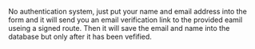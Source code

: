 No authentication system, just put your name and email address into the form and it will send you an email verification link to the provided eamil useing a signed route. Then it will save the email and name into the database but only after it has been vefified.

